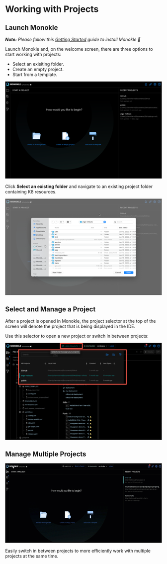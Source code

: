 # Working with Projects

## **Launch Monokle**

<em>**Note:** Please follow this [Getting Started](getting-started.md) guide to install Monokle 🚀</em>

Launch Monokle and, on the welcome screen, there are three options to start working with projects:

 - Select an exisiting folder.
 - Create an empty project.
 - Start from a template.
 
![Welcome](img/welcome-1.5.0.png)

Click **Select an existing folder** and navigate to an existing project folder containing K8 resources. 

![Select folder](img/select-folder-1.5.0.png)

## **Select and Manage a Project**

After a project is opened in Monokle, the project selector at the top of the screen will denote the project that is being displayed in the IDE.

Use this selector to open a new project or switch in between projects:

![Select and Manage Projects](img/select-and-manage-projects-1.5.0.png)

## **Manage Multiple Projects**

![Browse your clusters objects](img/manage-multiple-projects.gif)

Easily switch in between projects to more efficiently work with multiple projects at the same time.
